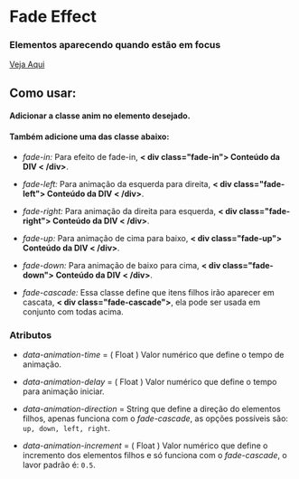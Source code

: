 # Fade Effect

### Elementos aparecendo quando estão em focus

<a href="https://phscezario.github.io/fade-focus/">Veja Aqui</a>

## Como usar:

#### Adicionar a classe anim no elemento desejado.

#### Também adicione uma das classe abaixo:

-   _fade-in:_ Para efeito de fade-in, **< div class="fade-in"> Conteúdo da DIV < /div>**.

-   _fade-left:_ Para animação da esquerda para direita, **< div class="fade-left"> Conteúdo da DIV < /div>**.

-   _fade-right:_ Para animação da direita para esquerda, **< div class="fade-right"> Conteúdo da DIV < /div>**.

-   _fade-up:_ Para animação de cima para baixo, **< div class="fade-up"> Conteúdo da DIV < /div>**.

-   _fade-down:_ Para animação de baixo para cima, **< div class="fade-down"> Conteúdo da DIV < /div>**.

-   _fade-cascade:_ Essa classe define que itens filhos irão aparecer em cascata, **< div class="fade-cascade">**, ela pode ser usada em conjunto com todas acima.

### Atributos

-   _data-animation-time_ = ( Float ) Valor numérico que define o tempo de animação.

-   _data-animation-delay_ = ( Float ) Valor numérico que define o tempo para animação iniciar.

-   _data-animation-direction_ = String que define a direção do elementos filhos, apenas funciona com o _fade-cascade_, as opções possíveis são: `up, down, left, right`.

-   _data-animation-increment_ = ( Float ) Valor numérico que define o incremento dos elementos filhos e só funciona com o _fade-cascade_, o lavor padrão é: `0.5`.
